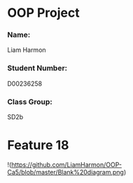 # OOP Project
### Name:
Liam Harmon
### Student Number:
D00236258
### Class Group:
SD2b

# Feature 18
!(https://github.com/LiamHarmon/OOP-Ca5/blob/master/Blank%20diagram.png)
